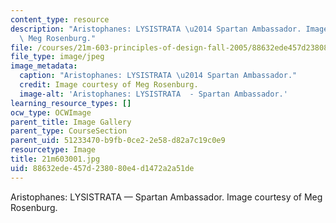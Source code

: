 ```yaml
---
content_type: resource
description: "Aristophanes: LYSISTRATA \u2014 Spartan Ambassador. Image courtesy of\
  \ Meg Rosenburg."
file: /courses/21m-603-principles-of-design-fall-2005/88632ede457d238080e4d1472a2a51de_21m603001.jpg
file_type: image/jpeg
image_metadata:
  caption: "Aristophanes: LYSISTRATA \u2014 Spartan Ambassador."
  credit: Image courtesy of Meg Rosenburg.
  image-alt: 'Aristophanes: LYSISTRATA  - Spartan Ambassador.'
learning_resource_types: []
ocw_type: OCWImage
parent_title: Image Gallery
parent_type: CourseSection
parent_uid: 51233470-b9fb-0ce2-2e58-d82a7c19c0e9
resourcetype: Image
title: 21m603001.jpg
uid: 88632ede-457d-2380-80e4-d1472a2a51de
---
```

Aristophanes: LYSISTRATA — Spartan Ambassador. Image courtesy of Meg Rosenburg.

